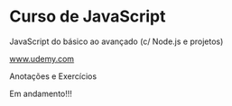 # Curso de JavaScript

JavaScript do básico ao avançado (c/ Node.js e projetos) 

www.udemy.com

Anotações e Exercícios

Em andamento!!!
